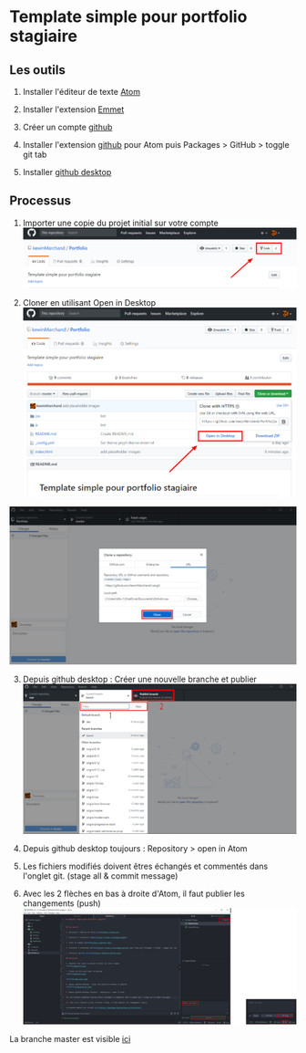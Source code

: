 # Template simple pour portfolio stagiaire


## Les outils

1. Installer l'éditeur de texte [Atom](https://atom.io/)

2. Installer l'extension [Emmet](https://atom.io/packages/emmet)

3. Créer un compte [github](https://github.com/)

4. Installer l'extension [github](https://atom.io/packages/github) pour Atom puis Packages > GitHub > toggle git tab

5. Installer [github desktop](https://desktop.github.com/)


## Processus

1. Importer une copie du projet initial sur votre compte
![Fork](img/fork.png)

2. Cloner en utilisant Open in Desktop
![Open](img/open.png)

![Clone](img/clone.png)

3. Depuis github desktop : Créer une nouvelle branche et publier
![Publish](img/publish.png)

4. Depuis github desktop toujours : Repository > open in Atom

5. Les fichiers modifiés doivent êtres échangés et commentés dans l'onglet git. (stage all & commit message)

6. Avec les 2 flèches en bas à droite d'Atom, il faut publier les changements (push)
![Atom](img/atom.png)

La branche master est visible [ici](https://kewinmarchand.github.io/Portfolio/)
